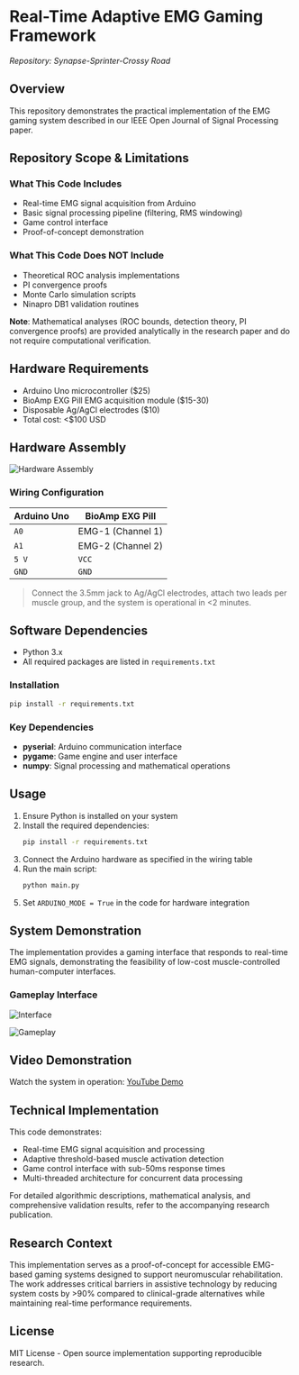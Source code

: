 # Real-Time Adaptive EMG Gaming Framework
*Repository: Synapse-Sprinter-Crossy Road*

## Overview
This repository demonstrates the practical implementation of the EMG gaming system described in our IEEE Open Journal of Signal Processing paper.

## Repository Scope & Limitations
### What This Code Includes
- Real-time EMG signal acquisition from Arduino
- Basic signal processing pipeline (filtering, RMS windowing)  
- Game control interface
- Proof-of-concept demonstration

### What This Code Does NOT Include
- Theoretical ROC analysis implementations
- PI convergence proofs
- Monte Carlo simulation scripts
- Ninapro DB1 validation routines

**Note**: Mathematical analyses (ROC bounds, detection theory, PI convergence proofs) are provided analytically in the research paper and do not require computational verification.

## Hardware Requirements
- Arduino Uno microcontroller ($25)
- BioAmp EXG Pill EMG acquisition module ($15-30)
- Disposable Ag/AgCl electrodes ($10)
- Total cost: <$100 USD

## Hardware Assembly
![Hardware Assembly](https://github.com/mr-fool/Synapse-Sprinter--Crossy_Road/assets/6241984/a8f4ad25-c266-44f9-9a65-9269394ef7e2)

### Wiring Configuration

| **Arduino Uno** | **BioAmp EXG Pill** |
|-----------------|----------------------|
| `A0`            | EMG-1 (Channel 1)    |
| `A1`            | EMG-2 (Channel 2)    |
| `5 V`           | `VCC`                |
| `GND`           | `GND`                |

> Connect the 3.5mm jack to Ag/AgCl electrodes, attach two leads per muscle group, and the system is operational in <2 minutes.

## Software Dependencies
- Python 3.x
- All required packages are listed in `requirements.txt`

### Installation
```bash
pip install -r requirements.txt
```

### Key Dependencies
- **pyserial**: Arduino communication interface
- **pygame**: Game engine and user interface
- **numpy**: Signal processing and mathematical operations

## Usage
1. Ensure Python is installed on your system
2. Install the required dependencies:
   ```bash
   pip install -r requirements.txt
   ```
3. Connect the Arduino hardware as specified in the wiring table
4. Run the main script:
   ```bash
   python main.py
   ```
5. Set `ARDUINO_MODE = True` in the code for hardware integration

## System Demonstration
The implementation provides a gaming interface that responds to real-time EMG signals, demonstrating the feasibility of low-cost muscle-controlled human-computer interfaces.

### Gameplay Interface
![Interface](https://github.com/mr-fool/Synapse-Sprinter--Crossy_Road/assets/6241984/e8571f4b-192e-4c43-9332-64eb24a2a535)

![Gameplay](https://github.com/mr-fool/Synapse-Sprinter--Crossy_Road/assets/6241984/a78e4d74-d79f-4ee7-b838-631ddd42b82c)

## Video Demonstration
Watch the system in operation: [YouTube Demo](https://www.youtube.com/watch?v=h2tqiaCLs98)

## Technical Implementation
This code demonstrates:
- Real-time EMG signal acquisition and processing
- Adaptive threshold-based muscle activation detection
- Game control interface with sub-50ms response times
- Multi-threaded architecture for concurrent data processing

For detailed algorithmic descriptions, mathematical analysis, and comprehensive validation results, refer to the accompanying research publication.

## Research Context
This implementation serves as a proof-of-concept for accessible EMG-based gaming systems designed to support neuromuscular rehabilitation. The work addresses critical barriers in assistive technology by reducing system costs by >90% compared to clinical-grade alternatives while maintaining real-time performance requirements.

## License
MIT License - Open source implementation supporting reproducible research.
